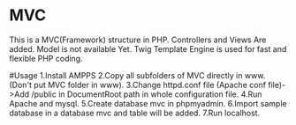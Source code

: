 # MVC
This is a MVC(Framework) structure in PHP.
Controllers and Views Are added.
Model is not available Yet.
Twig Template Engine is used for fast and flexible PHP coding.

#Usage
1.Install AMPPS
2.Copy all subfolders of MVC directly in www. (Don't put MVC folder in www).
3.Change httpd.conf file (Apache conf file)->Add /public in DocumentRoot path in whole configuration file.
4.Run Apache and mysql.
5.Create database mvc in phpmyadmin.
6.Import sample database in a database mvc and table will be added.
7.Run localhost.

